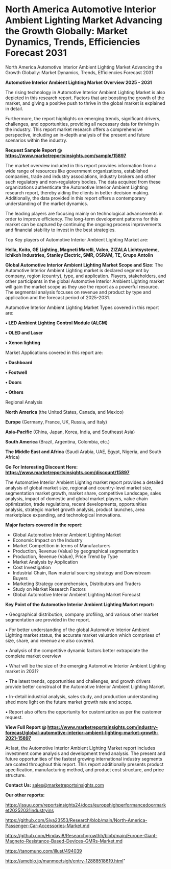 # North America Automotive Interior Ambient Lighting Market Advancing the Growth Globally: Market Dynamics, Trends, Efficiencies Forecast 2031
North America Automotive Interior Ambient Lighting Market Advancing the Growth Globally: Market Dynamics, Trends, Efficiencies Forecast 2031

<Strong> Automotive Interior Ambient Lighting Market Overview 2025 - 2031</strong>

The rising technology in Automotive Interior Ambient Lighting Market is also depicted in this research report. Factors that are boosting the growth of the market, and giving a positive push to thrive in the global market is explained in detail.

Furthermore, the report highlights on emerging trends, significant drivers, challenges, and opportunities, providing all necessary data for thriving in the industry. This report market research offers a comprehensive perspective, including an in-depth analysis of the present and future scenarios within the industry.

<strong>Request Sample Report @ <a href=https://www.marketreportsinsights.com/sample/15897>https://www.marketreportsinsights.com/sample/15897</a></strong>

The market overview included in this report provides information from a wide range of resources like government organizations, established companies, trade and industry associations, industry brokers and other such regulatory and non-regulatory bodies. The data acquired from these organizations authenticate the Automotive Interior Ambient Lighting research report, thereby aiding the clients in better decision making. Additionally, the data provided in this report offers a contemporary understanding of the market dynamics.

The leading players are focusing mainly on technological advancements in order to improve efficiency. The long-term development patterns for this market can be captured by continuing the ongoing process improvements and financial stability to invest in the best strategies.

Top Key players of Automotive Interior Ambient Lighting Market are:

<strong>Hella, Koito, GE Lighting, Magneti Marelli, Valeo, ZIZALA Lichtsysteme, Ichikoh Industries, Stanley Electric, SMR, OSRAM, TE, Grupo Antolin</strong>

<strong><b>Global Automotive Interior Ambient Lighting Market Scope and Size:</b></strong>
The Automotive Interior Ambient Lighting market is declared segment by company, region (country), type, and application. Players, stakeholders, and other participants in the global Automotive Interior Ambient Lighting market will gain the market scope as they use the report as a powerful resource. The segmental analysis focuses on revenue and product by type and application and the forecast period of 2025-2031.

Automotive Interior Ambient Lighting Market Types covered in this report are:

<strong>• LED Ambient Lighting Control Module (ALCM)

• OLED and Laser

• Xenon lighting</strong>

Market Applications covered in this report are:

<strong>• Dashboard

• Footwell

• Doors

• Others</strong> 

Regional Analysis

<strong>North America</strong> (the United States, Canada, and Mexico)

<strong>Europe</strong> (Germany, France, UK, Russia, and Italy)

<strong>Asia-Pacific</strong> (China, Japan, Korea, India, and Southeast Asia)

<strong>South America</strong> (Brazil, Argentina, Colombia, etc.)

<strong>The Middle East and Africa</strong> (Saudi Arabia, UAE, Egypt, Nigeria, and South Africa)

<strong>Go For Interesting Discount Here: <a href=https://www.marketreportsinsights.com/discount/15897>https://www.marketreportsinsights.com/discount/15897</a></strong>

The Automotive Interior Ambient Lighting market report provides a detailed analysis of global market size, regional and country-level market size, segmentation market growth, market share, competitive Landscape, sales analysis, impact of domestic and global market players, value chain optimization, trade regulations, recent developments, opportunities analysis, strategic market growth analysis, product launches, area marketplace expanding, and technological innovations.

<strong><b>Major factors covered in the report:</b></strong>
<ul>
  <li>Global Automotive Interior Ambient Lighting Market </li>
  <li>Economic Impact on the Industry</li>
  <li>Market Competition in terms of Manufacturers</li>
  <li>Production, Revenue (Value) by geographical segmentation</li>
  <li>Production, Revenue (Value), Price Trend by Type</li>
  <li>Market Analysis by Application</li>
  <li>Cost Investigation</li>
  <li>Industrial Chain, Raw material sourcing strategy and Downstream Buyers</li>
  <li>Marketing Strategy comprehension, Distributors and Traders</li>
  <li>Study on Market Research Factors</li>
  <li>Global Automotive Interior Ambient Lighting Market Forecast</li>
</ul>

<strong><b>Key Point of the Automotive Interior Ambient Lighting Market report:</b></strong>

• Geographical distribution, company profiling, and various other market segmentation are provided in the report.

• For better understanding of the global Automotive Interior Ambient Lighting market status, the accurate market valuation which comprises of size, share, and revenue are also covered.

• Analysis of the competitive dynamic factors better extrapolate the complete market overview

• What will be the size of the emerging Automotive Interior Ambient Lighting market in 2031?

• The latest trends, opportunities and challenges, and growth drivers provide better construal of the Automotive Interior Ambient Lighting Market.

• In-detail industrial analysis, sales study, and production understanding shed more light on the future market growth rate and scope.

• Report also offers the opportunity for customization as per the customer request.

<strong><b>View Full Report @ <a href=https://www.marketreportsinsights.com/industry-forecast/global-automotive-interior-ambient-lighting-market-growth-2021-15897>https://www.marketreportsinsights.com/industry-forecast/global-automotive-interior-ambient-lighting-market-growth-2021-15897</a></b></strong>


At last, the Automotive Interior Ambient Lighting Market report includes investment come analysis and development trend analysis. The present and future opportunities of the fastest growing international industry segments are coated throughout this report. This report additionally presents product specification, manufacturing method, and product cost structure, and price structure.

<strong>Contact Us:</strong>
sales@marketreportsinsights.com

<strong>Our other reports:</strong>

<a href=https://issuu.com/reportsinsights24/docs/europehighperformancedoormarket20252031industryins>https://issuu.com/reportsinsights24/docs/europehighperformancedoormarket20252031industryins</a>

<a href=https://github.com/Siya23553/Research/blob/main/North-America-Passenger-Car-Accessories-Market.md>https://github.com/Siya23553/Research/blob/main/North-America-Passenger-Car-Accessories-Market.md</a>

<a href=https://github.com/Hindavi8/Researchgrowthh/blob/main/Europe-Giant-Magneto-Resistance-Based-Devices-GMRs-Market.md>https://github.com/Hindavi8/Researchgrowthh/blob/main/Europe-Giant-Magneto-Resistance-Based-Devices-GMRs-Market.md</a>

<a href=https://tanomuno.com/illust/494039>https://tanomuno.com/illust/494039</a>

<a href=https://ameblo.jp/manmeetsigh/entry-12888518619.html>https://ameblo.jp/manmeetsigh/entry-12888518619.html</a>"

